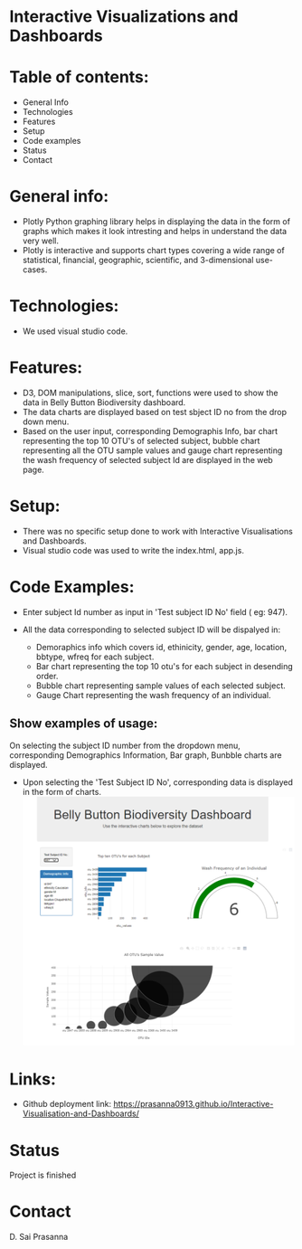 # Interactive Visualizations and Dashboards

# Table of contents:
*	General Info
*	Technologies
*	Features
*	Setup
*	Code examples
*	Status
*	Contact

# General info:
*	Plotly Python graphing library helps in displaying the data in the form of graphs which makes it look intresting and helps in understand the data very well. 
*	Plotly is interactive and supports chart types covering a wide range of statistical, financial, geographic, scientific, and 3-dimensional use-cases.

# Technologies:
*	We used visual studio code.

# Features:
*	D3, DOM manipulations, slice, sort, functions were used to show the data in Belly Button Biodiversity dashboard.
*	The data charts are displayed based on test sbject ID no from the drop down menu.
*	Based on the user input, corresponding Demographis Info, bar chart representing the top 10 OTU's of selected subject, bubble chart representing all the OTU sample values and gauge chart representing the wash frequency of selected subject Id are displayed in the web page. 

# Setup:
*	There was no specific setup done to work with Interactive Visualisations and Dashboards.
*	Visual studio code was used to write the index.html, app.js.

# Code Examples:
* Enter subject Id number as input in 'Test subject ID No' field ( eg: 947).

* All the data corresponding to selected subject ID will be dispalyed in:
    * Demoraphics info which covers id, ethinicity, gender, age, location, bbtype, wfreq for each subject.
    * Bar chart representing the top 10 otu's for each subject in desending order. 
    * Bubble chart representing sample values of each selected subject. 
    * Gauge Chart representing the wash frequency of an individual.  

## Show examples of usage:
On selecting the subject ID number from the dropdown menu, corresponding Demographics Information, Bar graph, Bunbble charts are displayed.

 * Upon selecting the 'Test Subject ID No', corresponding data is displayed in the form of charts. 
 ![All the graphs and info of Selected Subject Id](./screenshots/belly_button_biodiversity.png)

# Links:
* Github deployment link: https://prasanna0913.github.io/Interactive-Visualisation-and-Dashboards/ 

 # Status
Project is finished

# Contact
D. Sai Prasanna
 






